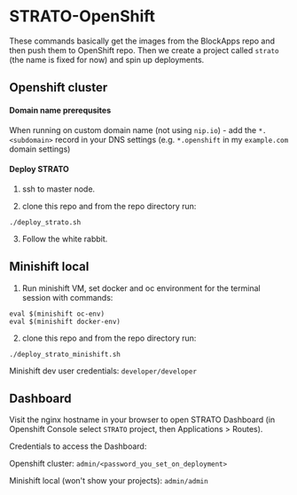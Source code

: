 # STRATO-OpenShift

These commands basically get the images from the BlockApps repo and then push them to OpenShift repo. Then we create a project called `strato` (the name is fixed for now) and spin up deployments.

## Openshift cluster

#### Domain name prerequsites
When running on custom domain name (not using `nip.io`) - add the `*.<subdomain>` record in your DNS settings (e.g. `*.openshift` in my `example.com` domain settings)

#### Deploy STRATO 

1. ssh to master node.

2. clone this repo and from the repo directory run:
 ```
 ./deploy_strato.sh
 ```

3. Follow the white rabbit.

## Minishift local

1. Run minishift VM, set docker and oc environment for the terminal session with commands:
 ```
 eval $(minishift oc-env)
 eval $(minishift docker-env)
 ```

2. clone this repo and from the repo directory run:
 ```
 ./deploy_strato_minishift.sh
 ```
 
Minishift dev user credentials: `developer/developer`

## Dashboard
Visit the nginx hostname in your browser to open STRATO Dashboard (in Openshift Console select `STRATO` project, then Applications > Routes).

Credentials to access the Dashboard:

Openshift cluster: `admin/<password_you_set_on_deployment>`

Minishift local (won't show your projects): `admin/admin` 
